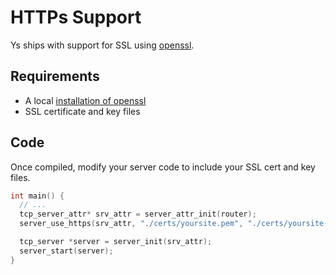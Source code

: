 # HTTPs Support

Ys ships with support for SSL using [openssl](https://www.openssl.org/).

## Requirements

* A local [installation of openssl](https://github.com/openssl/openssl#build-and-install)
* SSL certificate and key files

## Code

Once compiled, modify your server code to include your SSL cert and key files.

```c
int main() {
  // ...
  tcp_server_attr* srv_attr = server_attr_init(router);
  server_use_https(srv_attr, "./certs/yoursite.pem", "./certs/yoursite-key.pem");

  tcp_server *server = server_init(srv_attr);
  server_start(server);
}
```
